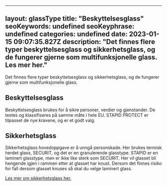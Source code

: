 
---
layout: glassType
title: "Beskyttelsesglass"
seoKeywords: undefined
seoKeyphrase: undefined
categories: undefined
date: 2023-01-15 09:07:35.827Z
description: "Det finnes flere typer beskyttelsesglass og sikkerhetsglass, og de fungerer gjerne som multifunksjonelle glass. Les mer her."
---

Det finnes flere typer beskyttelsesglass og sikkerhetsglass, og de fungerer gjerne som multifunksjonelle glass.

## Beskyttelsesglass

Beskyttelsesglass brukes for å sikre personer, verdier og gjenstander. De testes og klassifiseres på samme måte i hele EU. STAPID PROTECT er tilpasset de nye kravene, og er et godt valg.

## Sikkerhetsglass

Sikkerhetsglass hovedoppgave er å unngå personskade. Her brukes termisk herdet glass, SECURIT, og det er en granulerende glasstype. STAPID er en laminert glasstype, men er ikke like sterk som SECURIT. Her vil glasset bli hengende igjen i rammen etter at glasset har knust. Dersom det finnes risiko for fall dersom glasset knuses så skal du velge laminert glass.

<a href=https://www.glass.no/glasstyper/sikkerhetsglass target="_blank" rel="noopener">Les mer om sikkerhetsglass her.</a>
